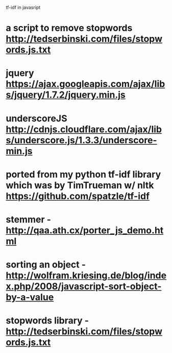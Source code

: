 tf-idf in javasript


# a script to remove stopwords http://tedserbinski.com/files/stopwords.js.txt 
# jquery https://ajax.googleapis.com/ajax/libs/jquery/1.7.2/jquery.min.js
# underscoreJS http://cdnjs.cloudflare.com/ajax/libs/underscore.js/1.3.3/underscore-min.js 

# ported from my python tf-idf library which was by TimTrueman w/ nltk https://github.com/spatzle/tf-idf

# stemmer - http://qaa.ath.cx/porter_js_demo.html
# sorting an object - http://wolfram.kriesing.de/blog/index.php/2008/javascript-sort-object-by-a-value
# stopwords library - http://tedserbinski.com/files/stopwords.js.txt
